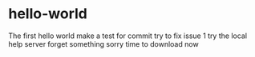 # hello-world
The first hello world
make a test for commit
try to fix issue 1
try the local help server
forget something sorry
time to download now
